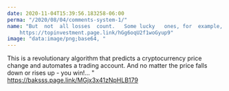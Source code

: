 ```yaml
---
date: 2020-11-04T15:39:56.183258-06:00
perma: "/2020/08/04/comments-system-1/"
name: "But  not  all losses  count.   Some lucky   ones, for  example,   have  begun   to  earn   from   ?1,200   a  day  on   stocks  over the   past couple  of  months!
    https://topinvestment.page.link/hGg6oqU2f1woGyup9"
image: "data:image/png;base64, "
---
```


This is a revolutionary algorithm that   predicts a  cryptocurrency  price  change  and automates   a   trading   account.  And no   matter the price   falls down   or  rises up  - you win!...   "
   https://baksss.page.link/MGjx3x41zNpHLB179
